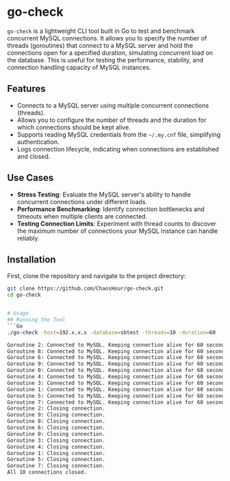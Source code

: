 # go-check

`go-check` is a lightweight CLI tool built in Go to test and benchmark concurrent MySQL connections. It allows you to specify the number of threads (goroutines) that connect to a MySQL server and hold the connections open for a specified duration, simulating concurrent load on the database. This is useful for testing the performance, stability, and connection handling capacity of MySQL instances.

## Features

- Connects to a MySQL server using multiple concurrent connections (threads).
- Allows you to configure the number of threads and the duration for which connections should be kept alive.
- Supports reading MySQL credentials from the `~/.my.cnf` file, simplifying authentication.
- Logs connection lifecycle, indicating when connections are established and closed.

## Use Cases

- **Stress Testing**: Evaluate the MySQL server's ability to handle concurrent connections under different loads.
- **Performance Benchmarking**: Identify connection bottlenecks and timeouts when multiple clients are connected.
- **Testing Connection Limits**: Experiment with thread counts to discover the maximum number of connections your MySQL instance can handle reliably.

## Installation

First, clone the repository and navigate to the project directory:

```bash
git clone https://github.com/ChaosHour/go-check.git
cd go-check


# Usage
## Running the Tool
```Go
./go-check -host=192.x.x.x -database=sbtest -threads=10 -duration=60

Goroutine 2: Connected to MySQL. Keeping connection alive for 60 seconds...
Goroutine 8: Connected to MySQL. Keeping connection alive for 60 seconds...
Goroutine 6: Connected to MySQL. Keeping connection alive for 60 seconds...
Goroutine 9: Connected to MySQL. Keeping connection alive for 60 seconds...
Goroutine 0: Connected to MySQL. Keeping connection alive for 60 seconds...
Goroutine 4: Connected to MySQL. Keeping connection alive for 60 seconds...
Goroutine 3: Connected to MySQL. Keeping connection alive for 60 seconds...
Goroutine 1: Connected to MySQL. Keeping connection alive for 60 seconds...
Goroutine 5: Connected to MySQL. Keeping connection alive for 60 seconds...
Goroutine 7: Connected to MySQL. Keeping connection alive for 60 seconds...
Goroutine 2: Closing connection.
Goroutine 9: Closing connection.
Goroutine 8: Closing connection.
Goroutine 6: Closing connection.
Goroutine 0: Closing connection.
Goroutine 3: Closing connection.
Goroutine 4: Closing connection.
Goroutine 1: Closing connection.
Goroutine 5: Closing connection.
Goroutine 7: Closing connection.
All 10 connections closed.

```
